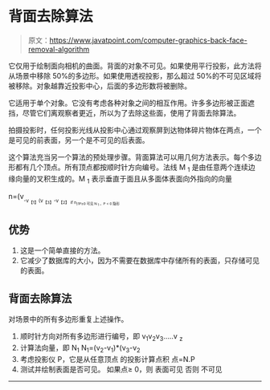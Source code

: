 # 背面去除算法

> 原文：<https://www.javatpoint.com/computer-graphics-back-face-removal-algorithm>

它仅用于绘制面向相机的曲面。背面的对象不可见。如果使用平行投影，此方法将从场景中移除 50%的多边形。如果使用透视投影，那么超过 50%的不可见区域将被移除。对象越靠近投影中心，后面的多边形数将被删除。

它适用于单个对象。它没有考虑各种对象之间的相互作用。许多多边形被正面遮挡，尽管它们离观察者更近，所以为了去除这些面，使用了背面去除算法。

拍摄投影时，任何投影光线从投影中心通过观察屏到达物体碎片物体在两点，一个是可见的前表面，另一个是不可见的后表面。

这个算法充当另一个算法的预处理步骤。背面算法可以用几何方法表示。每个多边形都有几个顶点。所有顶点都按顺时针方向编号。法线 M <sub>1</sub> 是由任意两个连续边缘向量的叉积生成的。M <sub>1</sub> 表示垂直于面且从多面体表面向外指向的向量

n=(v<sub><sub>-v<sub>【1】</sub>(v<sub>【3】</sub>-v<sub>【2】
if n<sub>)1P≥0 可见
N <sub>1</sub> 。P < 0 隐形</sub></sub></sub></sub>

## 优势

1.  这是一个简单直接的方法。
2.  它减少了数据库的大小，因为不需要在数据库中存储所有的表面，只存储可见的表面。

## 背面去除算法

对场景中的所有多边形重复上述操作。

1.  顺时针方向对所有多边形进行编号，即
    v<sub>1</sub>v<sub>2</sub>v<sub>3</sub>.....v <sub>z</sub>
2.  计算法向量，即 N<sub>1</sub>
    N<sub>1</sub>=(v<sub>2</sub>-v<sub>1</sub>)*(v<sub>3</sub>-v<sub>2</sub>
3.  考虑投影仪 P，它是从任意顶点
    的投影计算点积
    点=N.P
4.  测试并绘制表面是否可见。
    如果点≥ 0，则
    表面可见
    否则
    不可见

* * *
